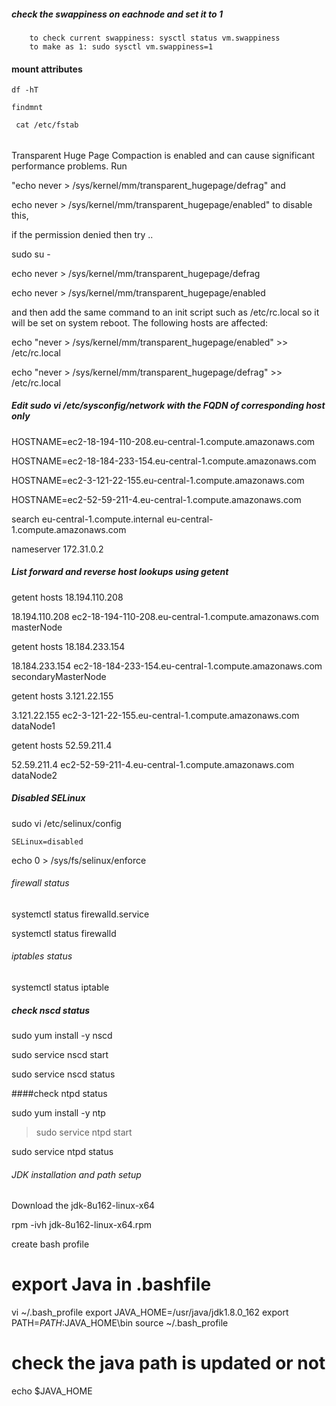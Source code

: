 ##### check the swappiness on eachnode and set it to 1
        to check current swappiness: sysctl status vm.swappiness
		to make as 1: sudo sysctl vm.swappiness=1

#### mount attributes
    df -hT 
    
    findmnt

     cat /etc/fstab

######
Transparent Huge Page Compaction is enabled and can cause significant performance problems. Run 

 "echo never > /sys/kernel/mm/transparent_hugepage/defrag" and 

echo never > /sys/kernel/mm/transparent_hugepage/enabled" to disable this, 

 if the permission denied then try ..

sudo su -

echo never > /sys/kernel/mm/transparent_hugepage/defrag

echo never > /sys/kernel/mm/transparent_hugepage/enabled

and then add the same command to an init script such as /etc/rc.local so it will be set on system reboot. The following hosts are affected: 

echo "never > /sys/kernel/mm/transparent_hugepage/enabled" >> /etc/rc.local

echo "never > /sys/kernel/mm/transparent_hugepage/defrag" >> /etc/rc.local

##### Edit sudo vi /etc/sysconfig/network with the FQDN of corresponding host only
HOSTNAME=ec2-18-194-110-208.eu-central-1.compute.amazonaws.com

HOSTNAME=ec2-18-184-233-154.eu-central-1.compute.amazonaws.com

HOSTNAME=ec2-3-121-22-155.eu-central-1.compute.amazonaws.com

HOSTNAME=ec2-52-59-211-4.eu-central-1.compute.amazonaws.com

search eu-central-1.compute.internal eu-central-1.compute.amazonaws.com

nameserver 172.31.0.2

##### List forward and reverse host lookups using getent
getent hosts 18.194.110.208

18.194.110.208  ec2-18-194-110-208.eu-central-1.compute.amazonaws.com masterNode

 getent hosts 18.184.233.154

18.184.233.154  ec2-18-184-233-154.eu-central-1.compute.amazonaws.com secondaryMasterNode

getent hosts 3.121.22.155

3.121.22.155    ec2-3-121-22-155.eu-central-1.compute.amazonaws.com dataNode1

getent hosts 52.59.211.4

52.59.211.4     ec2-52-59-211-4.eu-central-1.compute.amazonaws.com dataNode2


##### Disabled SELinux
  sudo vi /etc/selinux/config
  
    SELinux=disabled
    

echo 0 > /sys/fs/selinux/enforce



###### firewall status
systemctl status firewalld.service 

systemctl status firewalld

###### iptables status

systemctl status iptable

##### check nscd status

  sudo yum install -y nscd

   sudo service nscd start

   sudo service nscd status

####check ntpd status

   sudo yum install -y ntp

   > sudo service ntpd start

   sudo service ntpd status

###### JDK installation and path setup

Download the jdk-8u162-linux-x64

rpm -ivh jdk-8u162-linux-x64.rpm

create bash profile 

# export Java in .bashfile
 vi ~/.bash_profile
export JAVA_HOME=/usr/java/jdk1.8.0_162
export PATH=$PATH:$JAVA_HOME\bin
source ~/.bash_profile
# check the java path is updated or not

echo $JAVA_HOME
